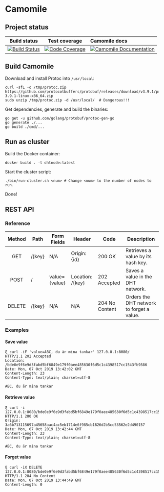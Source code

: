 Camomile
========

## Project status
| Build status | Test coverage | Camomile docs |
|:------------:|:-------------:|:--------------|
| [![Build Status](https://circleci.com/gh/optmzr/camomile.svg?style=svg)](https://circleci.com/gh/optmzr/camomile) | [![Code Coverage](https://codecov.io/gh/optmzr/camomile/branch/master/graph/badge.svg)](https://codecov.io/gh/optmzr/camomile) | [![Camomile Documentation](https://godoc.org/github.com/optmzr/camomile?status.svg)](https://godoc.org/github.com/optmzr/camomile) |

## Build Camomile
Download and install Protoc into `/usr/local`:
```
curl -sfL -o /tmp/protoc.zip https://github.com/protocolbuffers/protobuf/releases/download/v3.9.1/protoc-3.9.1-linux-x86_64.zip
sudo unzip /tmp/protoc.zip -d /usr/local/  # Dangerous!!!
```

Get dependencies, generate and build the binaries:
```
go get -u github.com/golang/protobuf/protoc-gen-go
go generate ./...
go build ./cmd/...
```

## Run as cluster
Build the Docker container:
```
docker build . -t dhtnode:latest
```

Start the cluster script:
```
./bin/run-cluster.sh <num> # Change <num> to the number of nodes to run.
```

Done!

## REST API
### Reference
| **Method** | **Path** | **Form Fields** | **Header**       | **Code**       | **Description**                           |
|:----------:|----------|-----------------|------------------|----------------|-------------------------------------------|
| GET        | /{key}   | N/A             | Origin: {id}     | 200 OK         | Retrieves a value by its hash key.        |
| POST       | /        | value={value}   | Location: /{key} | 202 Accepted   | Saves a value in the DHT network.         |
| DELETE     | /{key}   | N/A             | N/A              | 204 No Content | Orders the DHT network to forget a value. |

### Examples
#### Save value
```
ξ curl -iF 'value=ABC, du är mina tankar' 127.0.0.1:8080/
HTTP/1.1 202 Accepted
Location: /bde0e9f6e9d3fabd5bf6849e179f0aee485630f6d5c1c4398517cc1543fb9386
Date: Mon, 07 Oct 2019 13:42:02 GMT
Content-Length: 23
Content-Type: text/plain; charset=utf-8

ABC, du är mina tankar
```

#### Retrieve value
```
ξ curl -i 127.0.0.1:8080/bde0e9f6e9d3fabd5bf6849e179f0aee485630f6d5c1c4398517cc1543fb9386
HTTP/1.1 200 OK
Origin: 3a6b713115697a45658aac4ac5eb1714e6f985cb1826d2b5cc53562e2d490157
Date: Mon, 07 Oct 2019 13:42:44 GMT
Content-Length: 23
Content-Type: text/plain; charset=utf-8

ABC, du är mina tankar
```

#### Forget value
```
ξ curl -iX DELETE 127.0.0.1:8080/bde0e9f6e9d3fabd5bf6849e179f0aee485630f6d5c1c4398517cc1543fb9386
HTTP/1.1 204 No Content
Date: Mon, 07 Oct 2019 13:44:49 GMT
Content-Length: 0
```
